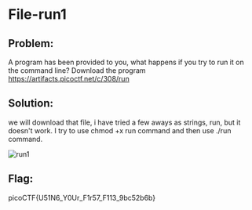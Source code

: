 # File-run1
## Problem: 
A program has been provided to you, what happens if you try to run it on the command line?
Download the program https://artifacts.picoctf.net/c/308/run

## Solution: 
we will download that file, i have tried a few aways as strings, run, but it doesn't work. 
I try to use chmod +x run command and then use ./run command. 

![run1](https://user-images.githubusercontent.com/84562630/159238436-c8b848db-43c1-408e-9698-40827c8bf633.PNG)
## Flag: 
picoCTF{U51N6_Y0Ur_F1r57_F113_9bc52b6b}  
